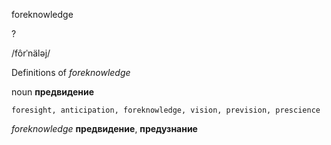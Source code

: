 foreknowledge

?

/fôrˈnäləj/

Definitions of _foreknowledge_

noun
**предвидение**

    foresight, anticipation, foreknowledge, vision, prevision, prescience

_foreknowledge_
**предвидение**, **предузнание**